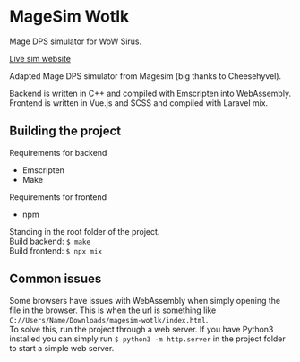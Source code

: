 # MageSim Wotlk

Mage DPS simulator for WoW Sirus.

[Live sim website](https://teserk.github.io/magesim-for-sirus/)

Adapted Mage DPS simulator from Magesim (big thanks to Cheesehyvel).

Backend is written in C++ and compiled with Emscripten into WebAssembly.\
Frontend is written in Vue.js and SCSS and compiled with Laravel mix.

## Building the project
Requirements for backend
* Emscripten
* Make

Requirements for frontend
* npm

Standing in the root folder of the project.\
Build backend: `$ make`\
Build frontend: `$ npx mix`

## Common issues
Some browsers have issues with WebAssembly when simply opening the file in the browser. This is when the url is something like `C://Users/Name/Downloads/magesim-wotlk/index.html`.\
To solve this, run the project through a web server. If you have Python3 installed you can simply run `$ python3 -m http.server` in the project folder to start a simple web server.